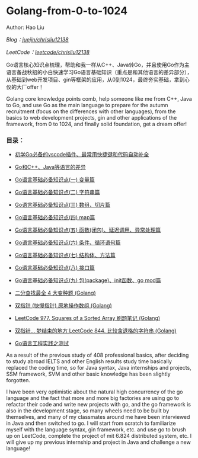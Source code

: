 # Golang-from-0-to-1024

Author: Hao Liu

*Blog：[juejin/chrisliu12138](https://juejin.cn/user/1904826896880104 "chrisliu12138 juejin.cn")*

*LeetCode：[leetcode/chrisliu12138](https://leetcode-cn.com/u/chrisliu12138 "chrisliu12138 leetcode.cn")*

Go语言核心知识点梳理，帮助和我一样从C++、Java转Go，并且使用Go作为主语言备战秋招的小白快速学习Go语言基础知识（重点是和其他语言的差异部分），从基础到web开发项目、gin等框架的应用，从0到1024，最终夯实基础，拿到心仪的大厂offer！

Golang core knowledge points comb, help someone like me from C++, Java to Go, and use Go as the main language to prepare for the autumn recruitment (focus on the differences with other languages), from the basics to web development projects, gin and other applications of the framework, from 0 to 1024, and finally solid foundation, get a dream offer!

### **目录：**

* [初学Go必备的vscode插件、最常用快捷键和代码自动补全](https://juejin.cn/post/7130221705951182856 "chrisliu12138 juejin.cn")

* [Go和C++、Java等语言的差异](https://juejin.cn/post/7130445172164263944 "chrisliu12138 juejin.cn")

* [Go语言基础必备知识点(一) 变量篇](https://juejin.cn/post/7130924293281546254 "chrisliu12138 juejin.cn")

* [Go语言基础必备知识点(二) 字符串篇](https://juejin.cn/post/7131348379762130951 "chrisliu12138 juejin.cn")

* [Go语言基础必备知识点(三) 数组、切片篇](https://juejin.cn/post/7132081192798519309 "chrisliu12138 juejin.cn")

* [Go语言基础必备知识点(四) map篇](https://juejin.cn/post/7132385924737925150 "chrisliu12138 juejin.cn")

* [Go语言基础必备知识点(五) 函数(闭包)、延迟调用、异常处理篇](https://juejin.cn/post/7133221813932261384 "chrisliu12138 juejin.cn")

* [Go语言基础必备知识点(六) 条件、循环语句篇](https://juejin.cn/post/7134305534945165319 "chrisliu12138 juejin.cn")

* [Go语言基础必备知识点(七) 结构体、方法篇](https://juejin.cn/post/7137327407865790477 "chrisliu12138 juejin.cn")

* [Go语言基础必备知识点(八) 接口篇](https://juejin.cn/post/7138068989330063367 "chrisliu12138 juejin.cn")

* [Go语言基础必备知识点(九) 包(package)、init函数、go mod篇](https://juejin.cn/post/7140290437968822280 "chrisliu12138 juejin.cn")

* [二分查找最全 4 大变种题 (Golang)](https://juejin.cn/post/7132774314335535117 "chrisliu12138 juejin.cn")

* [双指针 (快慢指针) 原地操作数组 (Golang)](https://juejin.cn/post/7133608271889301511 "chrisliu12138 juejin.cn")

* [LeetCode 977. Squares of a Sorted Array 刷题笔记 (Golang)](https://juejin.cn/post/7133873985787265037 "chrisliu12138 juejin.cn")

* [双指针... 梦结束的地方 LeetCode 844. 比较含退格的字符串 (Golang)](https://juejin.cn/post/7135717315877797925 "chrisliu12138 juejin.cn")

* [Go语言工程实践之测试](https://juejin.cn/post/7238921093553193019 "chrisliu12138 juejin.cn")

As a result of the previous study of 408 professional basics, after deciding to study abroad IELTS and other English results study time basically replaced the coding time, so for Java syntax, Java internships and projects, SSM framework, SVM and other basic knowledge has been slightly forgotten. 

I have been very optimistic about the natural high concurrency of the go language and the fact that more and more big factories are using go to refactor their code and write new projects with go, and the go framework is also in the development stage, so many wheels need to be built by themselves, and many of my classmates around me have been interviewed in Java and then switched to go. I will start from scratch to familiarize myself with the language syntax, gin framework, etc. and use go to brush up on LeetCode, complete the project of mit 6.824 distributed system, etc. I will give up my previous internship and project in Java and challenge a new language!

